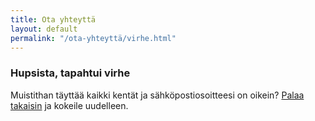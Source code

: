 ```yaml
---
title: Ota yhteyttä
layout: default
permalink: "/ota-yhteyttä/virhe.html"
---
```


### Hupsista, tapahtui virhe

Muistithan täyttää kaikki kentät ja sähköpostiosoitteesi on oikein?
<a href="javascript:history.back();">Palaa takaisin</a> ja kokeile uudelleen.

<script>
    ga('send', 'event', 'contact-form', 'thank-you-reached');
    mixpanel.track("Contact form Thank you message reached.");
</script>